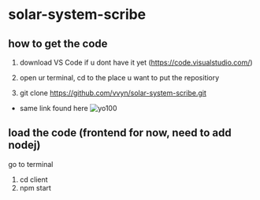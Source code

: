 # solar-system-scribe

## how to get the code
1) download VS Code if u dont have it yet (https://code.visualstudio.com/)

2) open ur terminal, cd to the place u want to put the repositiory 

3) git clone https://github.com/vvyn/solar-system-scribe.git
- same link found here
![yo100](https://user-images.githubusercontent.com/62407356/218563089-33e1e565-2e17-468e-ad58-22f57dce5e88.PNG)

## load the code (frontend for now, need to add nodej)
go to terminal
1) cd client
2) npm start

